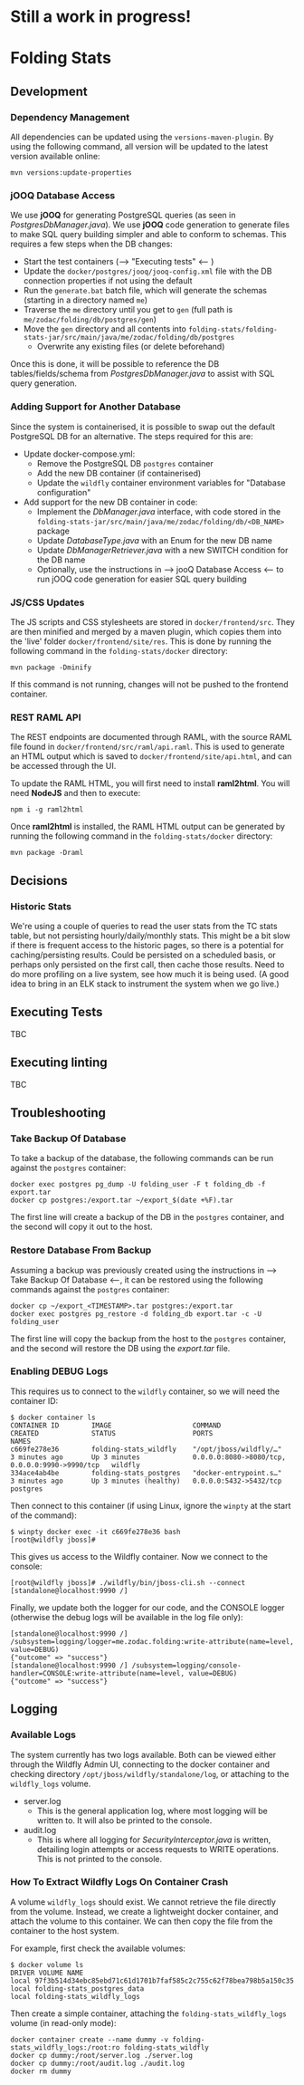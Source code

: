 # Still a work in progress!

# Folding Stats

## Development

### Dependency Management

All dependencies can be updated using the `versions-maven-plugin`. By using the following command, all version will be
updated to the latest version available online:

    mvn versions:update-properties

### jOOQ Database Access

We use **jOOQ** for generating PostgreSQL queries (as seen in *PostgresDbManager.java*). We use **jOOQ** code generation
to generate files to make SQL query building simpler and able to conform to schemas. This requires a few steps when the
DB changes:

- Start the test containers (--> "Executing tests" <-- )
- Update the `docker/postgres/jooq/jooq-config.xml` file with the DB connection properties if not using the default
- Run the `generate.bat` batch file, which will generate the schemas (starting in a directory named `me`)
- Traverse the `me` directory until you get to `gen` (full path is `me/zodac/folding/db/postgres/gen`)
- Move the `gen` directory and all contents
  into `folding-stats/folding-stats-jar/src/main/java/me/zodac/folding/db/postgres`
    - Overwrite any existing files (or delete beforehand)

Once this is done, it will be possible to reference the DB tables/fields/schema from *PostgresDbManager.java* to assist
with SQL query generation.

### Adding Support for Another Database

Since the system is containerised, it is possible to swap out the default PostgreSQL DB for an alternative. The steps
required for this are:

- Update docker-compose.yml:
    - Remove the PostgreSQL DB `postgres` container
    - Add the new DB container (if containerised)
    - Update the `wildfly` container environment variables for "Database configuration"
- Add support for the new DB container in code:
    - Implement the *DbManager.java* interface, with code stored in
      the `folding-stats-jar/src/main/java/me/zodac/folding/db/<DB_NAME>` package
    - Update *DatabaseType.java* with an Enum for the new DB name
    - Update *DbManagerRetriever.java* with a new SWITCH condition for the DB name
    - Optionally, use the instructions in --> jooQ Database Access <-- to run jOOQ code generation for easier SQL query
      building

### JS/CSS Updates

The JS scripts and CSS stylesheets are stored in `docker/frontend/src`. They are then minified and merged by a maven
plugin, which copies them into the 'live' folder `docker/frontend/site/res`. This is done by running the following
command in the `folding-stats/docker` directory:

    mvn package -Dminify

If this command is not running, changes will not be pushed to the frontend container.

### REST RAML API

The REST endpoints are documented through RAML, with the source RAML file found in  `docker/frontend/src/raml/api.raml`.
This is used to generate an HTML output which is saved to `docker/frontend/site/api.html`, and can be accessed through
the UI.

To update the RAML HTML, you will first need to install **raml2html**. You will need **NodeJS** and then to execute:

    npm i -g raml2html

Once **raml2html** is installed, the RAML HTML output can be generated by running the following command in the
`folding-stats/docker` directory:

    mvn package -Draml

## Decisions

### Historic Stats

We're using a couple of queries to read the user stats from the TC stats table, but not persisting hourly/daily/monthly
stats. This might be a bit slow if there is frequent access to the historic pages, so there is a potential for
caching/persisting results. Could be persisted on a scheduled basis, or perhaps only persisted on the first call, then
cache those results. Need to do more profiling on a live system, see how much it is being used. (A good idea to bring in
an ELK stack to instrument the system when we go live.)

## Executing Tests

TBC

## Executing linting

TBC

## Troubleshooting

### Take Backup Of Database

To take a backup of the database, the following commands can be run against the `postgres` container:

    docker exec postgres pg_dump -U folding_user -F t folding_db -f export.tar
    docker cp postgres:/export.tar ~/export_$(date +%F).tar

The first line will create a backup of the DB in the `postgres` container, and the second will copy it out to the host.

### Restore Database From Backup

Assuming a backup was previously created using the instructions in --> Take Backup Of Database <--, it can be restored
using the following commands against the `postgres` container:

    docker cp ~/export_<TIMESTAMP>.tar postgres:/export.tar
    docker exec postgres pg_restore -d folding_db export.tar -c -U folding_user

The first line will copy the backup from the host to the `postgres` container, and the second will restore the DB using
the *export.tar* file.

### Enabling DEBUG Logs

This requires us to connect to the `wildfly` container, so we will need the container ID:

    $ docker container ls
    CONTAINER ID        IMAGE                    COMMAND                  CREATED             STATUS                   PORTS                                            NAMES
    c669fe278e36        folding-stats_wildfly    "/opt/jboss/wildfly/…"   3 minutes ago       Up 3 minutes             0.0.0.0:8080->8080/tcp, 0.0.0.0:9990->9990/tcp   wildfly
    334ace4ab4be        folding-stats_postgres   "docker-entrypoint.s…"   3 minutes ago       Up 3 minutes (healthy)   0.0.0.0:5432->5432/tcp                           postgres

Then connect to this container (if using Linux, ignore the `winpty` at the start of the command):

    $ winpty docker exec -it c669fe278e36 bash
    [root@wildfly jboss]#

This gives us access to the Wildfly container. Now we connect to the console:

    [root@wildfly jboss]# ./wildfly/bin/jboss-cli.sh --connect
    [standalone@localhost:9990 /]

Finally, we update both the logger for our code, and the CONSOLE logger (otherwise the debug logs will be available in
the log file only):

    [standalone@localhost:9990 /] /subsystem=logging/logger=me.zodac.folding:write-attribute(name=level, value=DEBUG)
    {"outcome" => "success"}
    [standalone@localhost:9990 /] /subsystem=logging/console-handler=CONSOLE:write-attribute(name=level, value=DEBUG)
    {"outcome" => "success"}

## Logging

### Available Logs

The system currently has two logs available. Both can be viewed either through the Wildfly Admin UI, connecting to the
docker container and checking directory `/opt/jboss/wildfly/standalone/log`, or attaching to the `wildfly_logs` volume.

- server.log
    - This is the general application log, where most logging will be written to. It will also be printed to the
      console.
- audit.log
    - This is where all logging for *SecurityInterceptor.java* is written, detailing login attempts or access requests
      to WRITE operations. This is not printed to the console.

### How To Extract Wildfly Logs On Container Crash

A volume `wildfly_logs` should exist. We cannot retrieve the file directly from the volume. Instead, we create a
lightweight docker container, and attach the volume to this container. We can then copy the file from the container to
the host system.

For example, first check the available volumes:

    $ docker volume ls
    DRIVER VOLUME NAME
    local 97f3b514d34ebc85ebd71c61d1701b7faf585c2c755c62f78bea798b5a150c35
    local folding-stats_postgres_data
    local folding-stats_wildfly_logs

Then create a simple container, attaching the `folding-stats_wildfly_logs` volume (in read-only mode):

    docker container create --name dummy -v folding-stats_wildfly_logs:/root:ro folding-stats_wildfly
    docker cp dummy:/root/server.log ./server.log
    docker cp dummy:/root/audit.log ./audit.log
    docker rm dummy